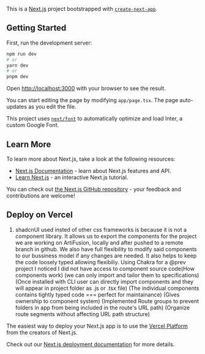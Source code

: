 This is a [Next.js](https://nextjs.org/) project bootstrapped with [`create-next-app`](https://github.com/vercel/next.js/tree/canary/packages/create-next-app).

## Getting Started

First, run the development server:

```bash
npm run dev
# or
yarn dev
# or
pnpm dev
```

Open [http://localhost:3000](http://localhost:3000) with your browser to see the result.

You can start editing the page by modifying `app/page.tsx`. The page auto-updates as you edit the file.

This project uses [`next/font`](https://nextjs.org/docs/basic-features/font-optimization) to automatically optimize and load Inter, a custom Google Font.

## Learn More

To learn more about Next.js, take a look at the following resources:

- [Next.js Documentation](https://nextjs.org/docs) - learn about Next.js features and API.
- [Learn Next.js](https://nextjs.org/learn) - an interactive Next.js tutorial.

You can check out [the Next.js GitHub repository](https://github.com/vercel/next.js/) - your feedback and contributions are welcome!

## Deploy on Vercel


1. shadcnUI used insted of other css frameworks is because it is not a component library. It allows us to export the components
   for the project we are working on ArtiFusion, locally and after pushed to a remote branch in github. We also have full flexibility
   to modify said components to our bussiness model if any changes are needed. It also helps to keep the code loosely typed allowing
   flexibiliy. Using Chakra for a @prev project I noticed I did not have access to component source code(How components work)
   (we can only import and tailor them to specifications)
   (Once installed with CLI user can directly import components and they will appear in project folder as .js or .tsx file)
   (The individual components contains tightly typed code === perfect for maintainance)
   (Gives ownership to component system)
   (Implemented Route groups to prevent folders in app from being included in the route's URL path)
   (Organize route segments without affecting URL path structure)

The easiest way to deploy your Next.js app is to use the [Vercel Platform](https://vercel.com/new?utm_medium=default-template&filter=next.js&utm_source=create-next-app&utm_campaign=create-next-app-readme) from the creators of Next.js.

Check out our [Next.js deployment documentation](https://nextjs.org/docs/deployment) for more details.
